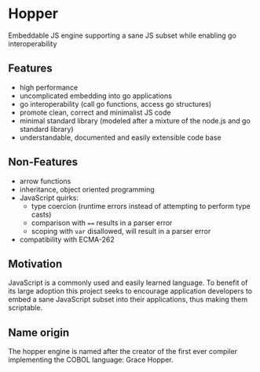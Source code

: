 # Hopper

Embeddable JS engine supporting a sane JS subset while enabling go interoperability

## Features

- high performance
- uncomplicated embedding into go applications
- go interoperability (call go functions, access go structures)
- promote clean, correct and minimalist JS code
- minimal standard library (modeled after a mixture of the node.js and go standard library)
- understandable, documented and easily extensible code base

## Non-Features

- arrow functions
- inheritance, object oriented programming
- JavaScript quirks:
  - type coercion (runtime errors instead of attempting to perform type casts)
  - comparison with `==` results in a parser error
  - scoping with `var` disallowed, will result in a parser error
- compatibility with ECMA-262

## Motivation

JavaScript is a commonly used and easily learned language. To benefit of its
large adoption this project seeks to encourage application developers to embed
a sane JavaScript subset into their applications, thus making them scriptable.

## Name origin

The hopper engine is named after the creator of the first ever compiler
implementing the COBOL language: Grace Hopper.
